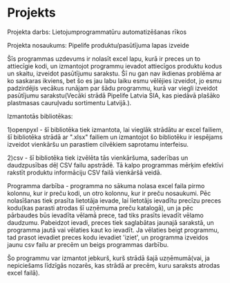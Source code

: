 # Projekts
Projekta darbs: Lietojumprogrammatūru automatizēšanas rīkos

Projekta nosaukums: Pipelife produktu/pasūtījuma lapas izveide

Šīs programmas uzdevums ir nolasīt excel lapu, kurā ir preces un to attiecīgie kodi, un izmantojot programmu ievadot attiecīgos produktu kodus un skaitu, izveidot pasūtījumu sarakstu. Šī nu gan nav ikdienas problēma ar ko saskaras ikviens, bet šo es jau labu laiku esmu vēlējies izveidot, jo esmu padzirdējis vecākus runājam par šādu programmu, kurā var viegli izveidot pasūtījumu sarakstu(Vecāki strādā Pipelife Latvia SIA, kas piedāvā plašāko plastmasas cauruļvadu sortimentu Latvijā.).

Izmantotās bibliotēkas:

1)openpyxl - šī bibliotēka tiek izmantota, lai vieglāk strādātu ar excel failiem, šī bibliotēka strādā ar ".xlsx" failiem un izmantojot šo bibliotēku ir iespējams izveidot vienkāršu un parastiem cilvēkiem saprotamu interfeisu.

2)csv - šī bibliotēka tiek izvēlēta tās vienkāršuma, saderības un daudzpusības dēļ CSV failu apstrādē. Tā kalpo programmas mērķim efektīvi rakstīt produktu informāciju CSV failā vienkāršā veidā.

Programma darbība - programma no sākuma nolasa excel faila pirmo kolonnu, kur ir preču kodi, un otro kolonnu, kur ir preču nosaukumi. Pēc nolasīšanas tiek prasīta lietotāja ievade, lai lietotājs ievadītu precīzu preces kodu(kas parasti atrodas šī uzņēmuma preču katalogā), un ja pēc pārbaudes būs ievadīta vēlamā prece, tad tiks prasīts ievadīt vēlamo daudzumu. Pabeidzot ievadi, preces tiek saglabātas jaunajā sarakstā, un programma jautā vai vēlaties kaut ko ievadīt. Ja vēlaties beigt programmu, tad prasot ievadiet preces kodu ievadiet 'iziet', un programma izveidos jaunu csv failu ar precēm un beigs programmas darbību.

Šo programmu var izmantot jebkurš, kurš strādā šajā uzņēmumā(vai, ja nepiciešams līdzīgās nozarēs, kas strādā ar precēm, kuru saraksts atrodas excel failā).

